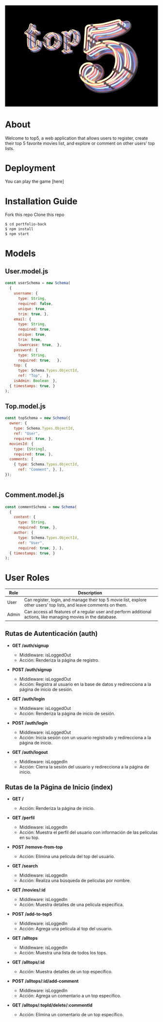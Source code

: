 
![Project Image](./public/images/top53.jpeg)

# About
Welcome to top5, a web application that allows users to register, create their top 5 favorite movies list, and explore or comment on other users' top lists.

# Deployment
You can play the game [here]

# Installation Guide
Fork this repo
Clone this repo
```shell
$ cd portfolio-back
$ npm install
$ npm start
```
# Models

## User.model.js
```js
const userSchema = new Schema(
  {
    username: {
      type: String,
      required: false,
      unique: true,
      trim: true, },
    email: {
      type: String,
      required: true,
      unique: true,
      trim: true,
      lowercase: true,  },
    password: {
      type: String,
      required: true,   },
    top: {
      type: Schema.Types.ObjectId,
      ref: "Top",  },
    isAdmin: Boolean  },
  { timestamps: true, }
);
```

## Top.model.js
```js
const topSchema = new Schema({
  owner: {
    type: Schema.Types.ObjectId,
    ref: "User",
    required: true, },
  moviesId: {
    type: [String],
    required: true, },
  comments: [
    { type: Schema.Types.ObjectId,
      ref: "Comment", }, ],
});



```
## Comment.model.js
```js
const commentSchema = new Schema(
  {
    content: {
      type: String,
      required: true, },
    author: {
      type: Schema.Types.ObjectId,
      ref: "User",
      required: true, }, },
  { timestamps: true, }
);
```


# User Roles
| Role    | Description                                                                                                                                                                  |
| ------- | ---------------------------------------------------------------------------------------------------------------------------------------------------------------------------- |
| User    | Can register, login, and manage their top 5 movie list, explore other users' top lists, and leave comments on them.                                                         |
| Admin   | Can access all features of a regular user and perform additional actions, like managing movies in the database.                                                             |


## Rutas de Autenticación (auth)

- **GET /auth/signup**
  - Middleware: isLoggedOut
  - Acción: Renderiza la página de registro.

- **POST /auth/signup**
  - Middleware: isLoggedOut
  - Acción: Registra al usuario en la base de datos y redirecciona a la página de inicio de sesión.

- **GET /auth/login**
  - Middleware: isLoggedOut
  - Acción: Renderiza la página de inicio de sesión.

- **POST /auth/login**
  - Middleware: isLoggedOut
  - Acción: Inicia sesión con un usuario registrado y redirecciona a la página de inicio.

- **GET /auth/logout**
  - Middleware: isLoggedIn
  - Acción: Cierra la sesión del usuario y redirecciona a la página de inicio.

## Rutas de la Página de Inicio (index)

- **GET /**
  - Acción: Renderiza la página de inicio.

- **GET /perfil**
  - Middleware: isLoggedIn
  - Acción: Muestra el perfil del usuario con información de las películas en su top.

- **POST /remove-from-top**
  - Acción: Elimina una película del top del usuario.

- **GET /search**
  - Middleware: isLoggedIn
  - Acción: Realiza una búsqueda de películas por nombre.

- **GET /movies/:id**
  - Middleware: isLoggedIn
  - Acción: Muestra detalles de una película específica.

- **POST /add-to-top5**
  - Middleware: isLoggedIn
  - Acción: Agrega una película al top del usuario.

- **GET /alltops**
  - Middleware: isLoggedIn
  - Acción: Muestra una lista de todos los tops.

- **GET /alltops/:id**
  - Acción: Muestra detalles de un top específico.

- **POST /alltops/:id/add-comment**
  - Middleware: isLoggedIn
  - Acción: Agrega un comentario a un top específico.

- **GET /alltops/:topId/delete/:commentId**
  - Acción: Elimina un comentario de un top específico.
               



